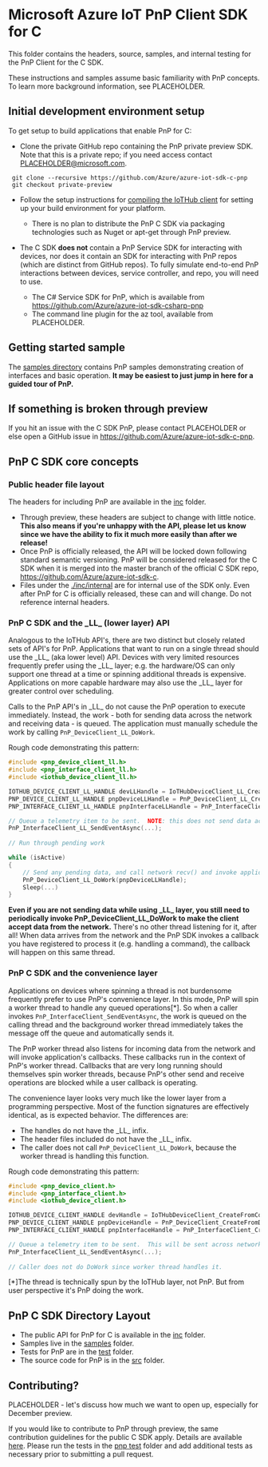 # Microsoft Azure IoT PnP Client SDK for C

This folder contains the headers, source, samples, and internal testing for the PnP Client for the C SDK.

These instructions and samples assume basic familiarity with PnP concepts.  To learn more background information, see PLACEHOLDER.

<a name="pnpInitialDevSetup"></a>
## Initial development environment setup
To get setup to build applications that enable PnP for C:
* Clone the private GitHub repo containing the PnP private preview SDK.  Note that this is a private repo; if you need access contact PLACEHOLDER@microsoft.com.
```
 git clone --recursive https://github.com/Azure/azure-iot-sdk-c-pnp
 git checkout private-preview
```

* Follow the setup instructions for [compiling the IoTHub client](../iothub_client/readme.md#compile) for setting up your build environment for your platform.
  * There is no plan to distribute the PnP C SDK via packaging technologies such as Nuget or apt-get through PnP preview.

* The C SDK **does not** contain a PnP Service SDK for interacting with devices, nor does it contain an SDK for interacting with PnP repos (which are distinct from GitHub repos).  To fully simulate end-to-end PnP interactions between devices, service controller, and repo, you will need to use.  
  * The C# Service SDK for PnP, which is available from https://github.com/Azure/azure-iot-sdk-csharp-pnp
  * The command line plugin for the az tool, available from PLACEHOLDER.

## Getting started sample
The [samples directory](./samples) contains PnP samples demonstrating creation of interfaces and basic operation.  **It may be easiest to just jump in here for a guided tour of PnP.**

## If something is broken through preview
If you hit an issue with the C SDK PnP, please contact PLACEHOLDER or else open a GitHub issue in https://github.com/Azure/azure-iot-sdk-c-pnp.


## PnP C SDK core concepts
<a name="publicHeaders"></a>
### Public header file layout
The headers for including PnP are available in the [inc](./inc) folder.
  * Through preview, these headers are subject to change with little notice.  **This also means if you're unhappy with the API, please let us know since we have the ability to fix it much more easily than after we release!**  
  * Once PnP is officially released, the API will be locked down following standard semantic versioning.  PnP will be considered released for the C SDK when it is merged into the master branch of the official C SDK repo, https://github.com/Azure/azure-iot-sdk-c.
  * Files under the [./inc/internal](./inc/internal) are for internal use of the SDK only.  Even after PnP for C is officially released, these can and will change.  Do not reference internal headers.

### PnP C SDK and the \_LL\_ (lower layer) API

Analogous to the IoTHub API's, there are two distinct but closely related sets of API's for PnP.
Applications that want to run on a single thread should use the \_LL\_ (aka lower level) API.  Devices with very limited resources frequently prefer using the \_LL\_ layer; e.g. the hardware/OS can only support one thread at a time or spinning additional threads is expensive.  Applications on more capable hardware may also use the \_LL\_ layer for greater control over scheduling.

Calls to the PnP API's in \_LL\_ do not cause the PnP operation to execute immediately.  Instead, the work - both for sending data across the network and receiving data - is queued.  The application must manually schedule the work by calling `PnP_DeviceClient_LL_DoWork`.

Rough code demonstrating this pattern:

```c
#include <pnp_device_client_ll.h>
#include <pnp_interface_client_ll.h>
#include <iothub_device_client_ll.h>

IOTHUB_DEVICE_CLIENT_LL_HANDLE devLLHandle = IoTHubDeviceClient_LL_CreateFromConnectionString(...);
PNP_DEVICE_CLIENT_LL_HANDLE pnpDeviceLLHandle = PnP_DeviceClient_LL_CreateFromDeviceHandle(devLLHandle);
PNP_INTERFACE_CLIENT_LL_HANDLE pnpInterfaceLLHandle = PnP_InterfaceClient_LL_Create(pnpDeviceLLHandle,...);

// Queue a telemetry item to be sent.  NOTE: this does not send data across the network at this stage.
PnP_InterfaceClient_LL_SendEventAsync(...);
   
// Run through pending work

while (isActive)
{
    // Send any pending data, and call network recv() and invoke application callbacks if necessary
    PnP_DeviceClient_LL_DoWork(pnpDeviceLLHandle);
    Sleep(...)
}

```

**Even if you are not sending data while using \_LL\_ layer, you still need to periodically invoke PnP_DeviceClient_LL_DoWork to make the client accept data from the network.**  There's no other thread listening for it, after all!  When data arrives from the network and the PnP SDK invokes a callback you have registered to process it (e.g. handling a command), the callback will happen on this same thread.

### PnP C SDK and the convenience layer
Applications on devices where spinning a thread is not burdensome frequently prefer to use PnP's convenience layer.  In this mode, PnP will spin a worker thread to handle any queued operations[*].  So when a caller invokes `PnP_InterfaceClient_SendEventAsync`, the work is queued on the calling thread and the background worker thread immediately takes the message off the queue and automatically sends it.  

The PnP worker thread also listens for incoming data from the network and will invoke application's callbacks.  These callbacks run in the context of PnP's worker thread.  Callbacks that are very long running should themselves spin worker threads, because PnP's other send and receive operations are blocked while a user callback is operating.

The convenience layer looks very much like the lower layer from a programming perspective.  Most of the function signatures are effectively identical, as is expected behavior.  The differences are:
* The handles do not have the \_LL\_ infix.
* The header files included do not have the \_LL\_ infix.
* The caller does not call `PnP_DeviceClient_LL_DoWork`, because the worker thread is handling this function.

Rough code demonstrating this pattern:

```c
#include <pnp_device_client.h>
#include <pnp_interface_client.h>
#include <iothub_device_client.h>

IOTHUB_DEVICE_CLIENT_HANDLE devHandle = IoTHubDeviceClient_CreateFromConnectionString(...);
PNP_DEVICE_CLIENT_HANDLE pnpDeviceHandle = PnP_DeviceClient_CreateFromDeviceHandle(devHandle);
PNP_INTERFACE_CLIENT_HANDLE pnpInterfaceHandle = PnP_InterfaceClient_Create(pnpDeviceHandle,...);

// Queue a telemetry item to be sent.  This will be sent across network with no further user action.
PnP_InterfaceClient_LL_SendEventAsync(...);
   
// Caller does not do DoWork since worker thread handles it.
```

[*]The thread is technically spun by the IoTHub layer, not PnP. But from user perspective it's PnP doing the work.

## PnP C SDK Directory Layout
* The public API for PnP for C is available in the [inc](./inc) folder.  
* Samples live in the [samples](./samples) folder.
* Tests for PnP are in the [test](./test) folder.  
* The source code for PnP is in the [src](./src) folder.

## Contributing?
PLACEHOLDER - let's discuss how much we want to open up, especially for December preview.

If you would like to contribute to PnP through preview, the same contribution guidelines for the public C SDK apply.  Details are available [here](../.github/CONTRIBUTING.md).  Please run the tests in the [pnp test](./test) folder and add additional tests as necessary prior to submitting a pull request.


